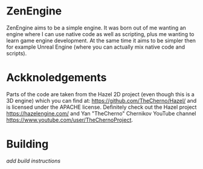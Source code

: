 # ZenEngine
ZenEngine aims to be a simple engine. It was born out of me wanting an engine where I can use native code as well as scripting, plus me wanting to learn game engine development.
At the same time it aims to be simpler then for example Unreal Engine (where you can actually mix native code and scripts).

# Ackknoledgements
Parts of the code are taken from the Hazel 2D project (even though this is a 3D engine) which you can find at: https://github.com/TheCherno/Hazel/ and is licensed under the APACHE 
license. Definitely check out the Hazel project https://hazelengine.com/ and Yan "TheCherno" Chernikov YouTube channel https://www.youtube.com/user/TheChernoProject.

# Building
*add build instructions*